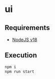 # ui

## Requirements

* [NodeJS v18](https://nodejs.org/en)

## Execution

```bash
npm i
npm run start
```